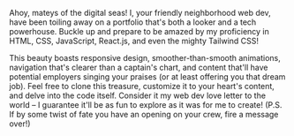 Ahoy, mateys of the digital seas! I, your friendly neighborhood web dev, have been toiling away on a portfolio that's both a looker and a tech powerhouse. Buckle up and prepare to be amazed by my proficiency in HTML, CSS, JavaScript, React.js, and even the mighty Tailwind CSS!

This beauty boasts responsive design, smoother-than-smooth animations, navigation that's clearer than a captain's chart, and content that'll have potential employers singing your praises (or at least offering you that dream job). Feel free to clone this treasure, customize it to your heart's content, and delve into the code itself. Consider it my web dev love letter to the world – I guarantee it'll be as fun to explore as it was for me to create! (P.S. If by some twist of fate you have an opening on your crew, fire a message over!)
